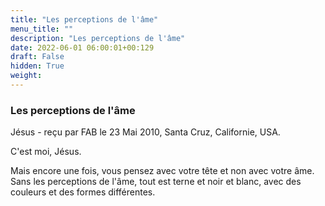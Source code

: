 ```yaml
---
title: "Les perceptions de l'âme"
menu_title: ""
description: "Les perceptions de l'âme"
date: 2022-06-01 06:00:01+00:129
draft: False
hidden: True
weight:
---
```

### Les perceptions de l'âme

Jésus - reçu par FAB le 23 Mai 2010, Santa Cruz, Californie, USA.

C'est moi, Jésus.

Mais encore une fois, vous pensez avec votre tête et non avec votre âme. Sans les perceptions de l'âme, tout est terne et noir et blanc, avec des couleurs et des formes différentes.